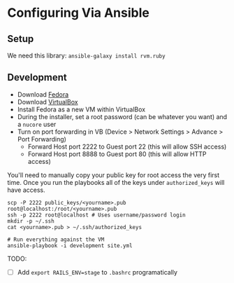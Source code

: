 # Configuring Via Ansible

## Setup

We need this library: `ansible-galaxy install rvm.ruby`

## Development

* Download [Fedora](https://getfedora.org/en/server/download/)
* Download [VirtualBox](https://www.virtualbox.org/)
* Install Fedora as a new VM within VirtualBox
* During the installer, set a root password (can be whatever you want) and a `nucore` user
* Turn on port forwarding in VB (Device > Network Settings > Advance > Port Forwarding)
  * Forward Host port 2222 to Guest port 22 (this will allow SSH access)
  * Forward Host port 8888 to Guest port 80 (this will allow HTTP access)

You'll need to manually copy your public key for root access the very first time. Once
you run the playbooks all of the keys under `authorized_keys` will have access.

```
scp -P 2222 public_keys/<yourname>.pub root@localhost:/root/<yourname>.pub
ssh -p 2222 root@localhost # Uses username/password login
mkdir -p ~/.ssh
cat <yourname>.pub > ~/.ssh/authorized_keys
```

```
# Run everything against the VM
ansible-playbook -i development site.yml
```

TODO:

- [ ] Add `export RAILS_ENV=stage` to `.bashrc` programatically
